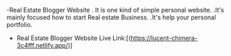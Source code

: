 -Real Estate Blogger Website
. It is one kind of simple personal website.
.It's mainly focused how to start Real estate Business.
.It's help your personal portfolio.
- Real Estate Blogger Website Live Link:[(https://lucent-chimera-3c4fff.netlify.app/)]
